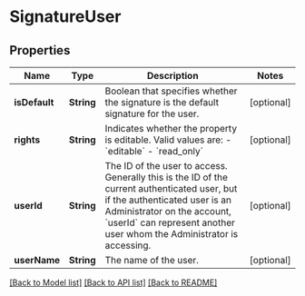 # SignatureUser

## Properties
Name | Type | Description | Notes
------------ | ------------- | ------------- | -------------
**isDefault** | **String** | Boolean that specifies whether the signature is the default signature for the user. | [optional] 
**rights** | **String** | Indicates whether the property is editable. Valid values are:  - &#x60;editable&#x60; - &#x60;read_only&#x60; | [optional] 
**userId** | **String** | The ID of the user to access. Generally this is the ID of the current authenticated user, but if the authenticated user is an Administrator on the account, &#x60;userId&#x60; can represent another user whom the Administrator is accessing.  | [optional] 
**userName** | **String** | The name of the user. | [optional] 

[[Back to Model list]](../README.md#documentation-for-models) [[Back to API list]](../README.md#documentation-for-api-endpoints) [[Back to README]](../README.md)


